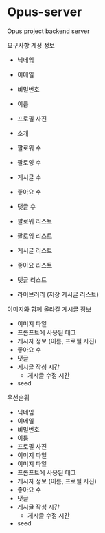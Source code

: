 # Opus-server

Opus project backend server

요구사항
계정 정보

- 닉네임
- 이메일
- 비밀번호
- 이름
- 프로필 사진

- 소개
- 팔로워 수
- 팔로잉 수
- 게시글 수
- 좋아요 수
- 댓글 수
- 팔로워 리스트
- 팔로잉 리스트
- 게시글 리스트
- 좋아요 리스트
- 댓글 리스트
- 라이브러리 (저장 게시글 리스트)

이미지와 함께 올라갈 게시글 정보

- 이미지 파일
- 프롬프트에 사용된 태그
- 게시자 정보 (이름, 프로필 사진)
- 좋아요 수
- 댓글
- 게시글 작성 시간
    - 게시글 수정 시간
- seed

우선순위

- 닉네임
- 이메일
- 비밀번호
- 이름
- 프로필 사진
- 이미지 파일
- 이미지 파일
- 프롬프트에 사용된 태그
- 게시자 정보 (이름, 프로필 사진)
- 좋아요 수
- 댓글
- 게시글 작성 시간
  - 게시글 수정 시간
- seed
